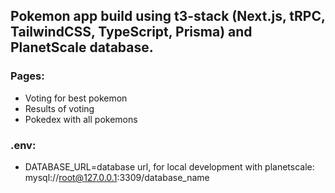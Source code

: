 ## Pokemon app build using t3-stack (Next.js, tRPC, TailwindCSS, TypeScript, Prisma) and PlanetScale database.

### Pages:
- Voting for best pokemon
- Results of voting
- Pokedex with all pokemons

### .env:
- DATABASE_URL=database url, for local development with planetscale: mysql://root@127.0.0.1:3309/database_name
